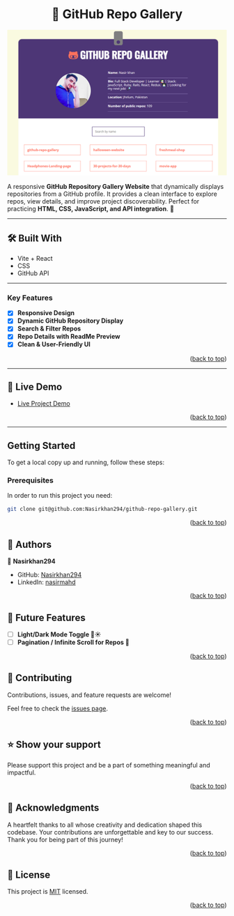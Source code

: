 <a name="readme-top"></a>

<div align="center">
  <h1>📂 GitHub Repo Gallery</h1>
</div>

![Github Repo Gallery](./public/preview.png)

A responsive **GitHub Repository Gallery Website** that dynamically displays repositories from a GitHub profile. It provides a clean interface to explore repos, view details, and improve project discoverability. Perfect for practicing **HTML, CSS, JavaScript, and API integration**. 🚀  

---

## 🛠 Built With <a name="built-with"></a>

<ul>
  <li>Vite + React</li>
  <li>CSS</li>
  <li>GitHub API</li>
</ul>

---

### Key Features <a name="key-features"></a>

- [x] **Responsive Design**
- [x] **Dynamic GitHub Repository Display**
- [x] **Search & Filter Repos**
- [x] **Repo Details with ReadMe Preview**
- [x] **Clean & User-Friendly UI**

<p align="right">(<a href="#readme-top">back to top</a>)</p>

---

## 🚀 Live Demo <a name="live-demo"></a>

- [Live Project Demo](https://github-repo-gallary.netlify.app/)

<p align="right">(<a href="#readme-top">back to top</a>)</p>

---

## Getting Started  

To get a local copy up and running, follow these steps:

### Prerequisites  
In order to run this project you need:

```bash
git clone git@github.com:Nasirkhan294/github-repo-gallery.git

```


<p align="right">(<a href="#readme-top">back to top</a>)</p>

<!-- AUTHORS -->

## 👥 Authors <a name="authors"></a>

👤 **Nasirkhan294**

- GitHub: [Nasirkhan294](https://github.com/Nasirkhan294)
- LinkedIn: [nasirmahd](https://www.linkedin.com/in/nasirmahdkhan/)

<p align="right">(<a href="#readme-top">back to top</a>)</p>

<!-- FUTURE FEATURES -->

## 🔭 Future Features <a name="future-features"></a>

- [ ] **Light/Dark Mode Toggle 🌙☀️**
- [ ] **Pagination / Infinite Scroll for Repos 📜**

<p align="right">(<a href="#readme-top">back to top</a>)</p>

<!-- CONTRIBUTING -->

## 🤝 Contributing <a name="contributing"></a>

Contributions, issues, and feature requests are welcome!

Feel free to check the [issues page](../../issues/).

<p align="right">(<a href="#readme-top">back to top</a>)</p>

<!-- SUPPORT -->

## ⭐️ Show your support <a name="support"></a>

Please support this project and be a part of something meaningful and impactful.

<p align="right">(<a href="#readme-top">back to top</a>)</p>

<!-- ACKNOWLEDGEMENTS -->

## 🙏 Acknowledgments <a name="acknowledgements"></a>

A heartfelt thanks to all whose creativity and dedication shaped this codebase. Your contributions are unforgettable and key to our success. Thank you for being part of this journey!

<p align="right">(<a href="#readme-top">back to top</a>)</p>

<!-- LICENSE -->

## 📝 License <a name="license"></a>

This project is [MIT](./LICENSE) licensed.

<p align="right">(<a href="#readme-top">back to top</a>)</p>